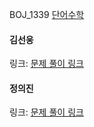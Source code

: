 BOJ_1339 [단어수학](https://www.acmicpc.net/problem/1339)<br>

#### 김선웅
링크: [문제 풀이 링크]()

#### 정의진
링크: [문제 풀이 링크](https://github.com/uijin-j/algorithm-coding-test/tree/main/%EB%B0%B1%EC%A4%80/Gold/1339.%E2%80%85%EB%8B%A8%EC%96%B4%E2%80%85%EC%88%98%ED%95%99)
